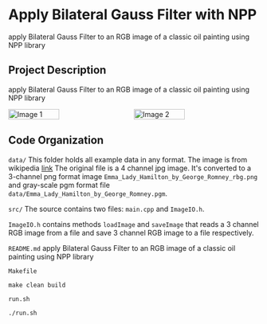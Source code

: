 # Apply Bilateral Gauss Filter with NPP
apply Bilateral Gauss Filter to an RGB image of a classic oil painting using NPP library

## Project Description

apply Bilateral Gauss Filter to an RGB image of a classic oil painting using NPP library

<div style="display: flex;">
    <img src="./data/Emma_Lady_Hamilton_by_George_Romney_rbg.png" alt="Image 1" style="float: center; width: 45%; margin-right: 5%;" />
    <img src="./data/bilateral_gauss_filtered_output.png" alt="Image 2" style="float: center; width: 45%; margin-right: 5%;" />
</div>

## Code Organization

```data/```
This folder holds all example data in any format. The image is from wikipedia [link](https://upload.wikimedia.org/wikipedia/commons/e/e2/Emma%2C_Lady_Hamilton_by_George_Romney.jpg)
The original file is a 4 channel jpg image. It's converted to a 3-channel png format image `Emma_Lady_Hamilton_by_George_Romney_rbg.png` and gray-scale pgm format file `data/Emma_Lady_Hamilton_by_George_Romney.pgm`.

```src/```
The source contains two files: `main.cpp` and `ImageIO.h`.

`ImageIO.h` contains methods `loadImage` and `saveImage` that reads a 3 channel RGB image from a file and save 3 channel RGB image to a file respectively.

```README.md```
apply Bilateral Gauss Filter to an RGB image of a classic oil painting using NPP library


```Makefile```
```
make clean build
```

```run.sh```
```
./run.sh
```

